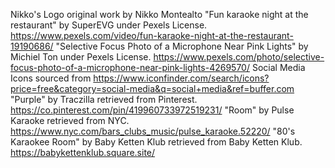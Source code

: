 Nikko's Logo original work by Nikko Montealto
"Fun karaoke night at the restaurant" by SuperEVG under Pexels License. https://www.pexels.com/video/fun-karaoke-night-at-the-restaurant-19190686/
"Selective Focus Photo of a Microphone Near Pink Lights" by Michiel Ton under Pexels License. https://www.pexels.com/photo/selective-focus-photo-of-a-microphone-near-pink-lights-4269570/
Social Media Icons sourced from https://www.iconfinder.com/search/icons?price=free&category=social-media&q=social+media&ref=buffer.com
"Purple" by Traczilla retrieved from Pinterest. https://co.pinterest.com/pin/419960733972519231/
"Room" by Pulse Karaoke retrieved from NYC. https://www.nyc.com/bars_clubs_music/pulse_karaoke.52220/
"80's Karaokee Room" by Baby Ketten Klub retrieved from Baby Ketten Klub. https://babykettenklub.square.site/